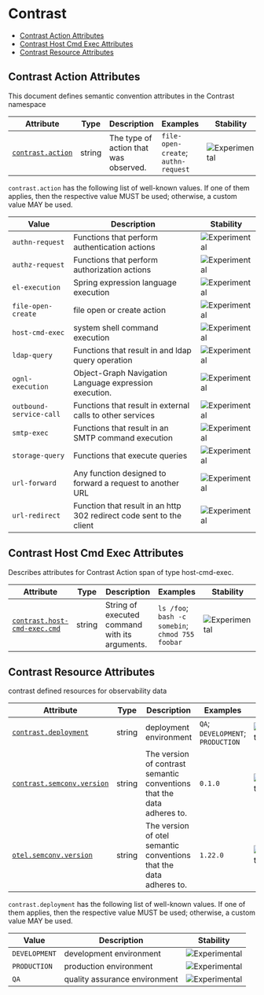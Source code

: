 <!--- Hugo front matter used to generate the website version of this page:
--->

<!-- NOTE: THIS FILE IS AUTOGENERATED. DO NOT EDIT BY HAND. -->
<!-- see templates/registry/markdown/attribute_namespace.md.j2 -->

# Contrast

- [Contrast Action Attributes](#contrast-action-attributes)
- [Contrast Host Cmd Exec Attributes](#contrast-host-cmd-exec-attributes)
- [Contrast Resource Attributes](#contrast-resource-attributes)

## Contrast Action Attributes

This document defines semantic convention attributes in the Contrast namespace

| Attribute                                                             | Type   | Description                           | Examples                            | Stability                                                        |
| --------------------------------------------------------------------- | ------ | ------------------------------------- | ----------------------------------- | ---------------------------------------------------------------- |
| <a id="contrast-action" href="#contrast-action">`contrast.action`</a> | string | The type of action that was observed. | `file-open-create`; `authn-request` | ![Experimental](https://img.shields.io/badge/-experimental-blue) |

`contrast.action` has the following list of well-known values. If one of them applies, then the respective value MUST be used; otherwise, a custom value MAY be used.

| Value                   | Description                                                          | Stability                                                        |
| ----------------------- | -------------------------------------------------------------------- | ---------------------------------------------------------------- |
| `authn-request`         | Functions that perform authentication actions                        | ![Experimental](https://img.shields.io/badge/-experimental-blue) |
| `authz-request`         | Functions that perform authorization actions                         | ![Experimental](https://img.shields.io/badge/-experimental-blue) |
| `el-execution`          | Spring expression language execution                                 | ![Experimental](https://img.shields.io/badge/-experimental-blue) |
| `file-open-create`      | file open or create action                                           | ![Experimental](https://img.shields.io/badge/-experimental-blue) |
| `host-cmd-exec`         | system shell command execution                                       | ![Experimental](https://img.shields.io/badge/-experimental-blue) |
| `ldap-query`            | Functions that result in and ldap query operation                    | ![Experimental](https://img.shields.io/badge/-experimental-blue) |
| `ognl-execution`        | Object-Graph Navigation Language expression execution.               | ![Experimental](https://img.shields.io/badge/-experimental-blue) |
| `outbound-service-call` | Functions that result in external calls to other services            | ![Experimental](https://img.shields.io/badge/-experimental-blue) |
| `smtp-exec`             | Functions that result in an SMTP command execution                   | ![Experimental](https://img.shields.io/badge/-experimental-blue) |
| `storage-query`         | Functions that execute queries                                       | ![Experimental](https://img.shields.io/badge/-experimental-blue) |
| `url-forward`           | Any function designed to forward a request to another URL            | ![Experimental](https://img.shields.io/badge/-experimental-blue) |
| `url-redirect`          | Function that result in an http 302 redirect code sent to the client | ![Experimental](https://img.shields.io/badge/-experimental-blue) |

## Contrast Host Cmd Exec Attributes

Describes attributes for Contrast Action span of type host-cmd-exec.

| Attribute                                                                                              | Type   | Description                                    | Examples                                         | Stability                                                        |
| ------------------------------------------------------------------------------------------------------ | ------ | ---------------------------------------------- | ------------------------------------------------ | ---------------------------------------------------------------- |
| <a id="contrast-host-cmd-exec-cmd" href="#contrast-host-cmd-exec-cmd">`contrast.host-cmd-exec.cmd`</a> | string | String of executed command with its arguments. | `ls /foo`; `bash -c somebin`; `chmod 755 foobar` | ![Experimental](https://img.shields.io/badge/-experimental-blue) |

## Contrast Resource Attributes

contrast defined resources for observability data

| Attribute                                                                                        | Type   | Description                                                            | Examples                          | Stability                                                        |
| ------------------------------------------------------------------------------------------------ | ------ | ---------------------------------------------------------------------- | --------------------------------- | ---------------------------------------------------------------- |
| <a id="contrast-deployment" href="#contrast-deployment">`contrast.deployment`</a>                | string | deployment environment                                                 | `QA`; `DEVELOPMENT`; `PRODUCTION` | ![Experimental](https://img.shields.io/badge/-experimental-blue) |
| <a id="contrast-semconv-version" href="#contrast-semconv-version">`contrast.semconv.version`</a> | string | The version of contrast semantic conventions that the data adheres to. | `0.1.0`                           | ![Experimental](https://img.shields.io/badge/-experimental-blue) |
| <a id="otel-semconv-version" href="#otel-semconv-version">`otel.semconv.version`</a>             | string | The version of otel semantic conventions that the data adheres to.     | `1.22.0`                          | ![Experimental](https://img.shields.io/badge/-experimental-blue) |

`contrast.deployment` has the following list of well-known values. If one of them applies, then the respective value MUST be used; otherwise, a custom value MAY be used.

| Value         | Description                   | Stability                                                        |
| ------------- | ----------------------------- | ---------------------------------------------------------------- |
| `DEVELOPMENT` | development environment       | ![Experimental](https://img.shields.io/badge/-experimental-blue) |
| `PRODUCTION`  | production environment        | ![Experimental](https://img.shields.io/badge/-experimental-blue) |
| `QA`          | quality assurance environment | ![Experimental](https://img.shields.io/badge/-experimental-blue) |
